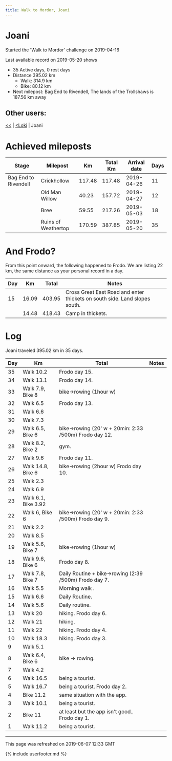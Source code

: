 ```yaml
---
title: Walk to Mordor, Joani
---
```


# Joani

Started the 'Walk to Mordor' challenge on 2019-04-16

Last available record on 2019-05-20 shows
* 35 Active days, 0 rest days
* Distance 395.02 km
  * Walk: 314.9 km
  * Bike: 80.12 km
* Next milepost: Bag End to Rivendell, The lands of the Trollshaws is 187.56 km away

## Other users:

[\<\<](PeterPan.md) \| [\<Loki](Loki.md) \| Joani

# Achieved mileposts

| Stage | Milepost | Km | Total Km | Arrival date | Days |
|---|---|---|---|---|---|
| Bag End to Rivendell | Crickhollow | 117.48 | 117.48 | 2019-04-26 | 11 |
|  | Old Man Willow | 40.23 | 157.72 | 2019-04-27 | 12 |
|  | Bree | 59.55 | 217.26 | 2019-05-03 | 18 |
|  | Ruins of Weathertop | 170.59 | 387.85 | 2019-05-20 | 35 |

# And Frodo?
From this point onward, the following happened to Frodo.
We are listing 22 km, the same distance as your personal record in a day.

| Day | Km | Total | Notes |
| --- | --- | --- | --- |
| 15 | 16.09 | 403.95 | Cross Great East Road and enter thickets on south side. Land slopes south. |
|   | 14.48 | 418.43 | Camp in thickets. |


# Log

Joani traveled 395.02 km in 35 days.

| Day | Km | Total | Notes |
| --- | --- | --- | --- |
 | 35 | Walk 10.2 | Frodo day 15. |
 | 34 | Walk 13.1 | Frodo day 14. |
 | 33 | Walk 7.9, Bike 8 | bike->rowing (1hour w)  |
 | 32 | Walk 6.5 | Frodo day 13. |
 | 31 | Walk 6.6 |  |
 | 30 | Walk 7.3 |  |
 | 29 | Walk 6.5, Bike 6 | bike->rowing (20' w + 20min: 2:33 /500m) Frodo day 12. |
 | 28 | Walk 8.2, Bike 2 | gym.  |
 | 27 | Walk 9.6 | Frodo day 11. |
 | 26 | Walk 14.8, Bike 6 | bike->rowing (2hour w) Frodo day 10. |
 | 25 | Walk 2.3 |  |
 | 24 | Walk 6.9 |  |
 | 23 | Walk 6.1, Bike 3.92 |  |
 | 22 | Walk 6, Bike 6 | bike->rowing (20' w + 20min: 2:33 /500m) Frodo day 9. |
 | 21 | Walk 2.2 |  |
 | 20 | Walk 8.5 |  |
 | 19 | Walk 5.6, Bike 7 | bike->rowing (1hour w)  |
 | 18 | Walk 9.6, Bike 6 | Frodo day 8. |
 | 17 | Walk 7.8, Bike 7 | Daily Routine + bike->rowing (2:39 /500m) Frodo day 7. |
 | 16 | Walk 5.5 | Morning walk .  |
 | 15 | Walk 6.6 | Daily Routine.  |
 | 14 | Walk 5.6 | Daily routine.  |
 | 13 | Walk 20 | hiking. Frodo day 6. |
 | 12 | Walk 21 | hiking.  |
 | 11 | Walk 22 | hiking. Frodo day 4. |
 | 10 | Walk 18.3 | hiking. Frodo day 3. |
 | 9 | Walk 5.1 |  |
 | 8 | Walk 6.4, Bike 6 | bike -> rowing.  |
 | 7 | Walk 4.2 |  |
 | 6 | Walk 16.5 | being a tourist.  |
 | 5 | Walk 16.7 | being a tourist. Frodo day 2. |
 | 4 | Bike 11.2 | same situation with the app.  |
 | 3 | Walk 10.1 | being a tourist.  |
 | 2 | Bike 11 | at least but the app isn't good.. Frodo day 1. |
 | 1 | Walk 11.2 | being a tourist.  |

---
This page was refreshed on 2019-06-07 12:33 GMT

{% include userfooter.md %}

